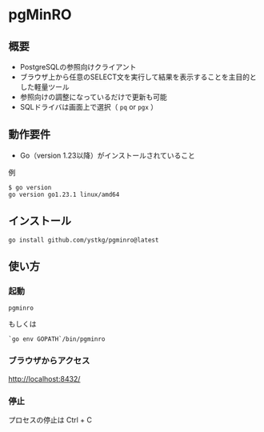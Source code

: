 # pgMinRO

## 概要

* PostgreSQLの参照向けクライアント
* ブラウザ上から任意のSELECT文を実行して結果を表示することを主目的とした軽量ツール
* 参照向けの調整になっているだけで更新も可能
* SQLドライバは画面上で選択（ `pq` or `pgx` ）

## 動作要件

* Go（version 1.23以降）がインストールされていること

例

```ShellSession
$ go version
go version go1.23.1 linux/amd64
```

## インストール

```Shell
go install github.com/ystkg/pgminro@latest
```

## 使い方

### 起動

```Shell
pgminro
```

もしくは

```Shell
`go env GOPATH`/bin/pgminro
```

### ブラウザからアクセス

<http://localhost:8432/>

### 停止

プロセスの停止は Ctrl + C
